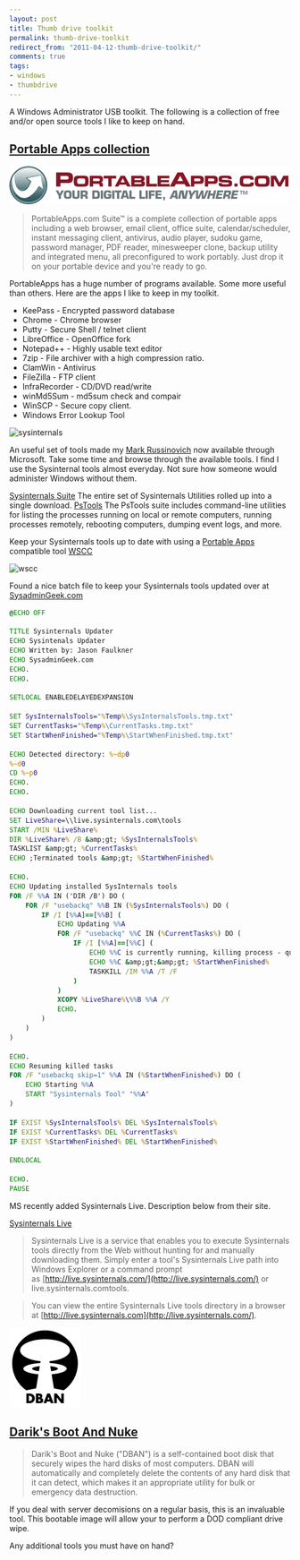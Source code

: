 ```yaml
---
layout: post
title: Thumb drive toolkit
permalink: thumb-drive-toolkit
redirect_from: "2011-04-12-thumb-drive-toolkit/"
comments: true
tags:
- windows
- thumbdrive
---
```


A Windows Administrator USB toolkit. The following is a collection of free and/or open source tools I like to keep on hand.
## [Portable Apps collection](http://portableapps.com)

![portable-apps](/assets/img/portableapps-com-logo.png)

> PortableApps.com Suite™ is a complete collection of portable apps including a web browser, email client, office suite, calendar/scheduler, instant messaging client, antivirus, audio player, sudoku game, password manager, PDF reader, minesweeper clone, backup utility and integrated menu, all preconfigured to work portably. Just drop it on your portable device and you're ready to go.

PortableApps has a huge number of programs available. Some more useful than others. Here are the apps I like to keep in my toolkit.

* KeePass - Encrypted password database
* Chrome - Chrome browser
* Putty - Secure Shell / telnet client
* LibreOffice - OpenOffice fork
* Notepad++ - Highly usable text editor
* 7zip - File archiver with a high compression ratio.
* ClamWin - Antivirus
* FileZilla - FTP client
* InfraRecorder - CD/DVD read/write
* winMd5Sum - md5sum check and compair
* WinSCP - Secure copy client.
* Windows Error Lookup Tool

![sysinternals](/assets/img/sysinternals-logo.jpg)

An useful set of tools made my [Mark Russinovich](http://blogs.technet.com/markrussinovich/about.aspx) now available through Microsoft. Take some time and browse through the available tools. I find I use the Sysinternal tools almost everyday. Not sure how someone would administer Windows without them.

[Sysinternals Suite](http://technet.microsoft.com/en-us/sysinternals/bb842062)
The entire set of Sysinternals Utilities rolled up into a single download.
[PsTools](http://technet.microsoft.com/en-us/sysinternals/bb896649")
The PsTools suite includes command-line utilities for listing the processes running on local or remote computers, running processes remotely, rebooting computers, dumping event logs, and more.

Keep your Sysinternals tools up to date with using a [Portable Apps](http://portableapps.com/) compatible tool [WSCC](http://www.kls-soft.com/wscc/index.php)

![wscc](/assets/img/wscc.jpg)

Found a nice batch file to keep your Sysinternals tools updated over at [SysadminGeek.com](http://www.howtogeek.com/50356/batch-script-to-auto-update-sysinternals-tools/)

```bat
@ECHO OFF

TITLE Sysinternals Updater
ECHO Sysintenals Updater
ECHO Written by: Jason Faulkner
ECHO SysadminGeek.com
ECHO.
ECHO.

SETLOCAL ENABLEDELAYEDEXPANSION

SET SysInternalsTools="%Temp%\SysInternalsTools.tmp.txt"
SET CurrentTasks="%Temp%\CurrentTasks.tmp.txt"
SET StartWhenFinished="%Temp%\StartWhenFinished.tmp.txt"

ECHO Detected directory: %~dp0
%~d0
CD %~p0
ECHO.
ECHO.

ECHO Downloading current tool list...
SET LiveShare=\\live.sysinternals.com\tools
START /MIN %LiveShare%
DIR %LiveShare% /B &amp;gt; %SysInternalsTools%
TASKLIST &amp;gt; %CurrentTasks%
ECHO ;Terminated tools &amp;gt; %StartWhenFinished%

ECHO.
ECHO Updating installed SysInternals tools
FOR /F %%A IN ('DIR /B') DO (
    FOR /F "usebackq" %%B IN (%SysInternalsTools%) DO (
        IF /I [%%A]==[%%B] (
            ECHO Updating %%A
            FOR /F "usebackq" %%C IN (%CurrentTasks%) DO (
                IF /I [%%A]==[%%C] (
                    ECHO %%C is currently running, killing process - queue restart
                    ECHO %%C &amp;gt;&amp;gt; %StartWhenFinished%
                    TASKKILL /IM %%A /T /F
                )
            )
            XCOPY %LiveShare%\%%B %%A /Y
            ECHO.
        )
    )
)

ECHO.
ECHO Resuming killed tasks
FOR /F "usebackq skip=1" %%A IN (%StartWhenFinished%) DO (
    ECHO Starting %%A
    START "Sysinternals Tool" "%%A"
)

IF EXIST %SysInternalsTools% DEL %SysInternalsTools%
IF EXIST %CurrentTasks% DEL %CurrentTasks%
IF EXIST %StartWhenFinished% DEL %StartWhenFinished%

ENDLOCAL

ECHO.
PAUSE
```

MS recently added Sysinternals Live. Description below from their site.

[Sysinternals Live](http://live.sysinternals.com/)

> Sysinternals Live is a service that enables you to execute Sysinternals tools directly from the Web without hunting for and manually downloading them. Simply enter a tool's Sysinternals Live path into Windows Explorer or a command prompt as [http://live.sysinternals.com/](http://live.sysinternals.com/) or live.sysinternals.comtools.

> You can view the entire Sysinternals Live tools directory in a browser at [http://live.sysinternals.com](http://live.sysinternals.com/).

![dban](/assets/img/dban-logo.png)

## [Darik's Boot And Nuke](href="http://www.dban.org/)

> Darik's Boot and Nuke ("DBAN") is a self-contained boot disk that securely wipes the hard disks of most computers. DBAN will automatically and completely delete the contents of any hard disk that it can detect, which makes it an appropriate utility for bulk or emergency data destruction.

If you deal with server decomisions on a regular basis, this is an invaluable tool. This bootable image will allow your to perform a DOD compliant drive wipe.

Any additional tools you must have on hand?
